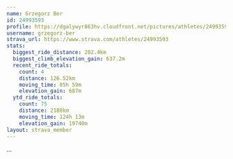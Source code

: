 ```yaml
---
name: Grzegorz Ber
id: 24993593
profile: https://dgalywyr863hv.cloudfront.net/pictures/athletes/24993593/7453165/11/large.jpg
username: grzegorz-ber
strava_url: https://www.strava.com/athletes/24993593
stats:
  biggest_ride_distance: 202.4km
  biggest_climb_elevation_gain: 637.2m
  recent_ride_totals:
    count: 4
    distance: 126.52km
    moving_time: 05h 59m
    elevation_gain: 687m
  ytd_ride_totals:
    count: 75
    distance: 2180km
    moving_time: 124h 13m
    elevation_gain: 19740m
layout: strava_member
--- 
```

...
